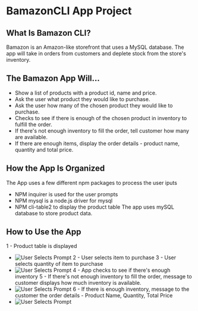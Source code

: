 # BamazonCLI App Project

## What Is Bamazon CLI? 
Bamazon is an Amazon-like storefront that uses a MySQL database. The app will take in orders from customers and deplete stock from the store's inventory.

## The Bamazon App Will...
 - Show a list of products with a product id, name and price.
 - Ask the user what product they would like to purchase.
 - Ask the user how many of the chosen product they would like to purchase.
 - Checks to see if there is enough of the chosen product in inventory to fulfill the order. 
 - If there's not enough inventory to fill the order, tell customer how many are available.
 - If there are enough items, display the order details - product name, quantity and total price.

## How the App Is Organized
The App uses a few different npm packages to process the user iputs
 - NPM inquirer is used for the user prompts
 - NPM mysql is a node.js driver for mysql
 - NPM cli-table2 to display the product table
The app uses mySQL database to store product data.
 
## How to Use the App
1 - Product table is displayed
  - ![User Selects Prompt](https://kknape.github.io/bamazonCLI/images/bamazon_1.png)
2 - User selects item to purchase
3 - User selects quantity of item to purchase
  - ![User Selects Prompt](https://kknape.github.io/bamazonCLI/images/bamazon_2.png)
4 - App checks to see if there's enough inventory
5 - If there's not enough inventory to fill the order, message to customer displays how much inventory is available.
  - ![User Selects Prompt](https://kknape.github.io/bamazonCLI/images/bamazon_3.png)
6 - If there is enough inventory, message to the customer the order details - Product Name, Quantity, Total Price
  - ![User Selects Prompt](https://kknape.github.io/bamazonCLI/images/bamazon_4.png)     
